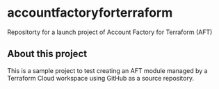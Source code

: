 # accountfactoryforterraform
Repositorty for a launch project of Account Factory for Terraform (AFT)

## About this project

This is a sample project to test creating an AFT module managed by a Terraform Cloud workspace using GitHub as a source repository.
